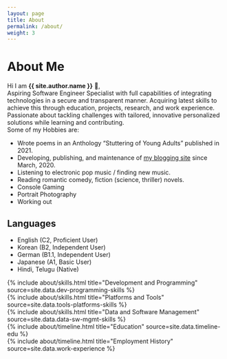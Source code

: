 ```yaml
---
layout: page
title: About
permalink: /about/
weight: 3
---
```


# **About Me**

Hi I am **{{ site.author.name }}** :wave:,<br>
Aspiring Software Engineer Specialist with full capabilities of integrating technologies in a secure and transparent manner. Acquiring latest skills to achieve this through education, projects, research, and work experience. Passionate about tackling challenges with tailored, innovative personalized solutions while learning and contributing. <br>
Some of my Hobbies are:
- Wrote poems in an Anthology “Stuttering of Young Adults” published in 2021.
- Developing, publishing, and maintenance of [my blogging site](https://betweentheverses.in) since March, 2020.
- Listening to electronic pop music / finding new music.
- Reading romantic comedy, fiction (science, thriller) novels.
- Console Gaming
- Portrait Photography
- Working out

## Languages
* English (C2, Proficient User)
* Korean (B2, Independent User)
* German (B1.1, Independent User)
* Japanese (A1, Basic User)
* Hindi, Telugu (Native)
<!-- CEFR descriptions -->

<!-- skills -->
<div class="row">
{% include about/skills.html title="Development and Programming" source=site.data.dev-programming-skills %}
</div>

<div class="row">
{% include about/skills.html title="Platforms and Tools" source=site.data.tools-platforms-skills %}
</div> 

<div class="row">
{% include about/skills.html title="Data and Software Management" source=site.data.data-sw-mgmt-skills %}
</div>

<!-- education -->
<div class="row">
{% include about/timeline.html title="Education" source=site.data.timeline-edu %}
</div>

<!-- work experience -->
<div class="row">
{% include about/timeline.html title="Employment History" source=site.data.work-experience %}
</div>
